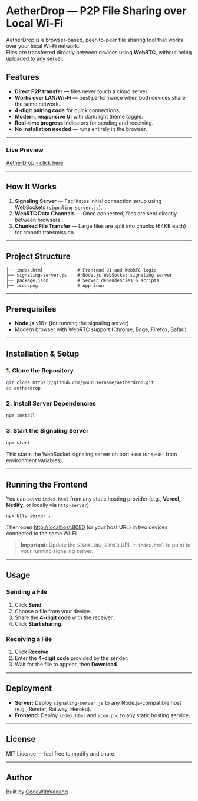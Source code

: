 # AetherDrop — P2P File Sharing over Local Wi-Fi

AetherDrop is a browser-based, peer-to-peer file sharing tool that works over your local Wi-Fi network.  
Files are transferred directly between devices using **WebRTC**, without being uploaded to any server.

## Features
- **Direct P2P transfer** — files never touch a cloud server.
- **Works over LAN/Wi-Fi** — best performance when both devices share the same network.
- **4-digit pairing code** for quick connections.
- **Modern, responsive UI** with dark/light theme toggle.
- **Real-time progress** indicators for sending and receiving.
- **No installation needed** — runs entirely in the browser.

---
### Live Preview
[AetherDrop - click here](https://github.com/CodeWithVedang/AetherDrop)

---
## How It Works
1. **Signaling Server** — Facilitates initial connection setup using WebSockets (`signaling-server.js`).
2. **WebRTC Data Channels** — Once connected, files are sent directly between browsers.
3. **Chunked File Transfer** — Large files are split into chunks (64KB each) for smooth transmission.

---

## Project Structure
```
├── index.html             # Frontend UI and WebRTC logic
├── signaling-server.js    # Node.js WebSocket signaling server
├── package.json           # Server dependencies & scripts
├── icon.png               # App icon
```

---

## Prerequisites
- **Node.js** v16+ (for running the signaling server)
- Modern browser with WebRTC support (Chrome, Edge, Firefox, Safari)

---

## Installation & Setup

### 1. Clone the Repository
```bash
git clone https://github.com/yourusername/aetherdrop.git
cd aetherdrop
```

### 2. Install Server Dependencies
```bash
npm install
```

### 3. Start the Signaling Server
```bash
npm start
```
This starts the WebSocket signaling server on port `3000` (or `$PORT` from environment variables).

---

## Running the Frontend
You can serve `index.html` from any static hosting provider (e.g., **Vercel**, **Netlify**, or locally via `http-server`):

```bash
npx http-server .
```
Then open [http://localhost:8080](http://localhost:8080) (or your host URL) in two devices connected to the same Wi-Fi.

> **Important:** Update the `SIGNALING_SERVER` URL in `index.html` to point to your running signaling server.

---

## Usage
### Sending a File
1. Click **Send**.
2. Choose a file from your device.
3. Share the **4-digit code** with the receiver.
4. Click **Start sharing**.

### Receiving a File
1. Click **Receive**.
2. Enter the **4-digit code** provided by the sender.
3. Wait for the file to appear, then **Download**.

---

## Deployment
- **Server:** Deploy `signaling-server.js` to any Node.js-compatible host (e.g., Render, Railway, Heroku).
- **Frontend:** Deploy `index.html` and `icon.png` to any static hosting service.

---

## License
MIT License — feel free to modify and share.

---

## Author
Built by [CodeWithVedang](https://github.com/CodeWithVedang)
